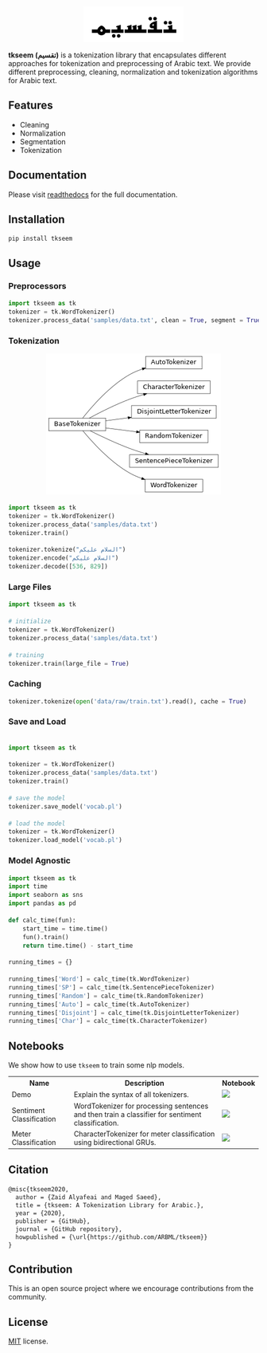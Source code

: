  <p align="center"> 
 <img src = "logo.png" width = "200px"/>
 </p>
 
**tkseem (تقسيم)** is a tokenization library that encapsulates different approaches for tokenization and preprocessing of Arabic text. We provide different preprocessing, cleaning, normalization and tokenization algorithms for Arabic text. 

## Features
* Cleaning
* Normalization
* Segmentation
* Tokenization

## Documentation 
Please visit [readthedocs](https://tkseem.readthedocs.io/en/latest/index.html) for the full documentation. 

## Installation
```
pip install tkseem
```

## Usage 

### Preprocessors

```python
import tkseem as tk
tokenizer = tk.WordTokenizer()
tokenizer.process_data('samples/data.txt', clean = True, segment = True, normalize = True)
```

### Tokenization
<p align="center"> 
 <img src = "logo_tokenizers.png"/>
 </p>

```python
import tkseem as tk
tokenizer = tk.WordTokenizer()
tokenizer.process_data('samples/data.txt')
tokenizer.train()

tokenizer.tokenize("السلام عليكم")
tokenizer.encode("السلام عليكم")
tokenizer.decode([536, 829])
```

### Large Files
```python
import tkseem as tk

# initialize
tokenizer = tk.WordTokenizer()
tokenizer.process_data('samples/data.txt')

# training 
tokenizer.train(large_file = True)
```

### Caching 
```python
tokenizer.tokenize(open('data/raw/train.txt').read(), cache = True)
```

### Save and Load
```python

import tkseem as tk

tokenizer = tk.WordTokenizer()
tokenizer.process_data('samples/data.txt')
tokenizer.train()

# save the model
tokenizer.save_model('vocab.pl')

# load the model
tokenizer = tk.WordTokenizer()
tokenizer.load_model('vocab.pl')
```

### Model Agnostic
```python
import tkseem as tk
import time 
import seaborn as sns
import pandas as pd

def calc_time(fun):
    start_time = time.time()
    fun().train()
    return time.time() - start_time

running_times = {}

running_times['Word'] = calc_time(tk.WordTokenizer)
running_times['SP'] = calc_time(tk.SentencePieceTokenizer)
running_times['Random'] = calc_time(tk.RandomTokenizer)
running_times['Auto'] = calc_time(tk.AutoTokenizer)
running_times['Disjoint'] = calc_time(tk.DisjointLetterTokenizer)
running_times['Char'] = calc_time(tk.CharacterTokenizer)
```
## Notebooks 
We show how to use `tkseem` to train some nlp models. 
<table class="tg">

  <tr>
    <th class="tg-yw4l"><b>Name</b></th>
    <th class="tg-yw4l"><b>Description</b></th>
    <th class="tg-yw4l"><b>Notebook</b></th>
  </tr>
  <tr>
    <td class="tg-yw4l">Demo</td>
    <td class="tg-yw4l">Explain the syntax of all tokenizers. </td>
    <td class="tg-yw4l"><a href="https://colab.research.google.com/github/ARBML/tkseem/blob/master/tasks/demo.ipynb">
    <img src="https://colab.research.google.com/assets/colab-badge.svg" >
    </a></td>
  </tr>
  <tr>
    <td class="tg-yw4l">Sentiment Classification</td>
    <td class="tg-yw4l"> WordTokenizer for processing sentences and then train a classifier for sentiment classification. </td>
    <td class="tg-yw4l"><a href="https://colab.research.google.com/github/ARBML/tkseem/blob/master/tasks/sentiment_analysis/Sentiment%20Analysis.ipynb">
    <img src="https://colab.research.google.com/assets/colab-badge.svg" >
    </a></td>

  </tr>

  <tr>
    <td class="tg-yw4l">Meter Classification</td>
    <td class="tg-yw4l">CharacterTokenizer for meter classification using bidirectional GRUs. </td>
    <td class="tg-yw4l"><a href="https://colab.research.google.com/github/ARBML/tkseem/blob/master/tasks/meter_classification/Poetry%20Classification.ipynb">
    <img src="https://colab.research.google.com/assets/colab-badge.svg"  >
    </a></td>
  </tr>
<table>

## Citation
```
@misc{tkseem2020,
  author = {Zaid Alyafeai and Maged Saeed},
  title = {tkseem: A Tokenization Library for Arabic.},
  year = {2020},
  publisher = {GitHub},
  journal = {GitHub repository},
  howpublished = {\url{https://github.com/ARBML/tkseem}}
}
```

## Contribution 
This is an open source project where we encourage contributions from the community. 

## License
[MIT](LICENSE) license. 
